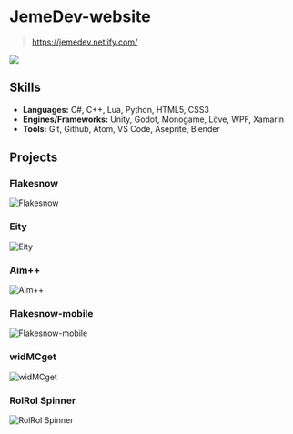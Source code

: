 # JemeDev-website
> https://jemedev.netlify.com/

![](https://i.imgur.com/Crw2caH.png)

## Skills

* **Languages:** C#, C++, Lua, Python, HTML5, CSS3
* **Engines/Frameworks:** Unity, Godot, Monogame, Löve, WPF, Xamarin
* **Tools:** Git, Github, Atom, VS Code, Aseprite, Blender

## Projects


### Flakesnow
![Flakesnow](https://jemedev.netlify.com/assets/Flakesnow.b6d89321d09551811659418fac042f57.jpg)

### Eity
![Eity](https://jemedev.netlify.com/assets/Eity.44eb6dc0a4e4b247ed889d2f1c4939b8.jpg)

### Aim++
![Aim++](https://jemedev.netlify.com/assets/Aimpp.0a650cb4bacd7466a2e5f2d0aca85bcc.jpg)

### Flakesnow-mobile
![Flakesnow-mobile](https://jemedev.netlify.com/assets/Flakesnow-mobile.9bb83502e1fa1533a581e7bd19dc8f40.jpg)

### widMCget
![widMCget](https://jemedev.netlify.com/assets/widMCget.652c36b0ba9a5b4f41601c32fe631860.png)

### RolRol Spinner
![RolRol Spinner](https://jemedev.netlify.com/assets/Spinner.1423423ab15780d73775566e18815c8f.jpg)
